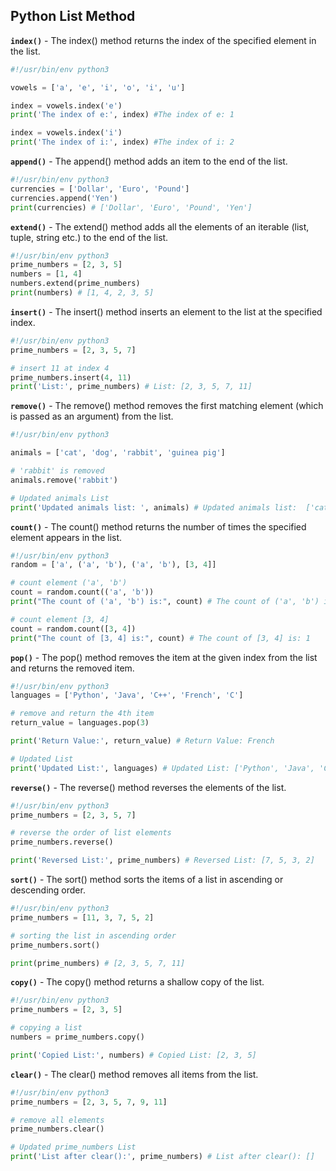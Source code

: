 ## Python List Method
**`index()`** - The index() method returns the index of the specified element in the list.
```py
#!/usr/bin/env python3

vowels = ['a', 'e', 'i', 'o', 'i', 'u']

index = vowels.index('e')
print('The index of e:', index) #The index of e: 1

index = vowels.index('i')
print('The index of i:', index) #The index of i: 2
```
**`append()`** - The append() method adds an item to the end of the list.
```py
#!/usr/bin/env python3
currencies = ['Dollar', 'Euro', 'Pound']
currencies.append('Yen')
print(currencies) # ['Dollar', 'Euro', 'Pound', 'Yen']
```
**`extend()`** - The extend() method adds all the elements of an iterable (list, tuple, string etc.) to the end of the list.
```py
#!/usr/bin/env python3
prime_numbers = [2, 3, 5]
numbers = [1, 4]
numbers.extend(prime_numbers)
print(numbers) # [1, 4, 2, 3, 5]
```
**`insert()`** - The insert() method inserts an element to the list at the specified index.
```py
#!/usr/bin/env python3
prime_numbers = [2, 3, 5, 7]

# insert 11 at index 4
prime_numbers.insert(4, 11)
print('List:', prime_numbers) # List: [2, 3, 5, 7, 11]
```
**`remove()`** - The remove() method removes the first matching element (which is passed as an argument) from the list.
```py
#!/usr/bin/env python3

animals = ['cat', 'dog', 'rabbit', 'guinea pig']

# 'rabbit' is removed
animals.remove('rabbit')

# Updated animals List
print('Updated animals list: ', animals) # Updated animals list:  ['cat', 'dog', 'guinea pig']
```
**`count()`** - The count() method returns the number of times the specified element appears in the list.
```py
#!/usr/bin/env python3
random = ['a', ('a', 'b'), ('a', 'b'), [3, 4]]

# count element ('a', 'b')
count = random.count(('a', 'b'))
print("The count of ('a', 'b') is:", count) # The count of ('a', 'b') is: 2

# count element [3, 4]
count = random.count([3, 4])
print("The count of [3, 4] is:", count) # The count of [3, 4] is: 1
```
**`pop()`** - The pop() method removes the item at the given index from the list and returns the removed item.
```py
#!/usr/bin/env python3
languages = ['Python', 'Java', 'C++', 'French', 'C']

# remove and return the 4th item
return_value = languages.pop(3)

print('Return Value:', return_value) # Return Value: French

# Updated List
print('Updated List:', languages) # Updated List: ['Python', 'Java', 'C++', 'C']
```
**`reverse()`** - The reverse() method reverses the elements of the list.
```py
#!/usr/bin/env python3
prime_numbers = [2, 3, 5, 7]

# reverse the order of list elements
prime_numbers.reverse()

print('Reversed List:', prime_numbers) # Reversed List: [7, 5, 3, 2]
```
**`sort()`** - The sort() method sorts the items of a list in ascending or descending order.
```py
#!/usr/bin/env python3
prime_numbers = [11, 3, 7, 5, 2]

# sorting the list in ascending order
prime_numbers.sort()

print(prime_numbers) # [2, 3, 5, 7, 11]
```
**`copy()`** - The copy() method returns a shallow copy of the list.
```py
#!/usr/bin/env python3
prime_numbers = [2, 3, 5]

# copying a list
numbers = prime_numbers.copy()

print('Copied List:', numbers) # Copied List: [2, 3, 5]
```

**`clear()`** - The clear() method removes all items from the list.
```py
#!/usr/bin/env python3
prime_numbers = [2, 3, 5, 7, 9, 11]

# remove all elements
prime_numbers.clear()

# Updated prime_numbers List
print('List after clear():', prime_numbers) # List after clear(): []
```




